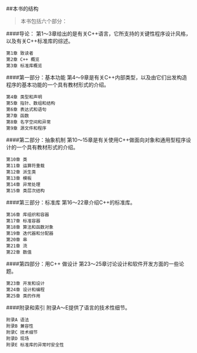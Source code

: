 ##本书的结构

>本书包括六个部分：

####导论：
第1～3章给出的是有关C++语言，它所支持的关键性程序设计风格，以及有关C++标准库的综述。

    第1章 致读者
    第2章 C++ 概览
    第3章 标准库概览

####第一部分：基本功能
第4～9章是有关C++内部类型，以及由它们出发构造程序的基本功能的一个具有教材形式的介绍。

    第4章 类型和声明
    第5章 指针、数组和结构
    第6章 表达式和语句
    第7章 函数
    第8章 名字空间和异常
    第9章 源文件和程序

####第二部分：抽象机制
第10～15章是有关使用C++做面向对象和通用型程序设计的一个具有教材形式的介绍。

    第10章 类
    第11章 运算符重载
    第12章 派生类
    第13章 模板
    第14章 异常处理
    第15章 类层次结构

####第三部分：标准库
第16～22章介绍C++的标准库。

    第16章 库组织和容器
    第17章 标准容器
    第18章 算法和函数对象
    第19章 迭代器和分配器
    第20章 串
    第21章 流
    第22章 数值

####第四部分：用C++ 做设计
第23～25章讨论设计和软件开发方面的一些论题。

    第23章 开发和设计
    第24章 设计和编程
    第25章 类的作用

####附录和索引
附录A～E提供了语言的技术性细节。

    附录A 语法
    附录B 兼容性
    附录C 技术细节
    附录D 现场
    附录E 标准库的异常时安全性